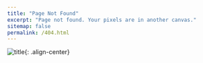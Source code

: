 ```yaml
---
title: "Page Not Found"
excerpt: "Page not found. Your pixels are in another canvas."
sitemap: false
permalink: /404.html
---
```


![title](https://image.shutterstock.com/image-vector/404-error-icon-vector-symbol-260nw-1545236357.jpg){: .align-center}